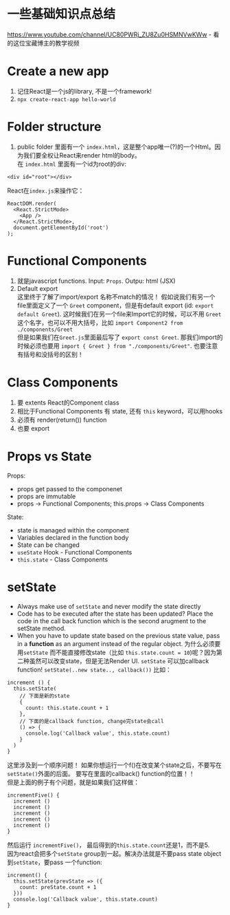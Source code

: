 # 一些基础知识点总结
https://www.youtube.com/channel/UC80PWRj_ZU8Zu0HSMNVwKWw - 看的这位宝藏博主的教学视频

# Create a new app
1. 记住React是一个js的library, 不是一个framework!
2. `npx create-react-app hello-world`

# Folder structure
1. public folder 里面有一个 `index.html`，这是整个app唯一(?)的一个Html。因为我们要全权让React来render html的body。   
在 `index.html` 里面有一个id为root的div:   
```
<div id="root"></div>
```
React在`index.js`来操作它：   
```
ReactDOM.render(
  <React.StrictMode>
    <App />
  </React.StrictMode>,
  document.getElementById('root')
);
```
# Functional Components
1. 就是javascript functions. Input: `Props`. Outpu: html (JSX)
2. Default export   
这里终于了解了import/export 名称不match的情况！
假如说我们有另一个file里面定义了一个 `Greet` component，但是有default export (id: `export default Greet`). 这时候我们在另一个file来Import它的时候，可以不用 `Greet`这个名字，也可以不用大括号，比如 `import Component2 from ./components/Greet`      
但是如果我们在`Greet.js`里面最后写了 `export const Greet`. 那我们import的时候必须也要用 `import { Greet } from "./components/Greet"`. 也要注意有括号和没括号的区别！   
# Class Components
1. 要 extents React的Component class
2. 相比于Functional Components 有 state, 还有 `this` keyword，可以用hooks
3. 必须有 render(return()) function
4. 也要 export
# Props vs State
Props:
- props get passed to the componenet
- props are immutable
- props -> Functional Components; this.props -> Class Components

State:
- state is managed within the component
- Variables declared in the function body
- State can be changed
- `useState` Hook - Functional Components
- `this.state` - Class Components
# setState
- Always make use of `setState` and never modify the state directly
- Code has to be executed after the state has been updated? Place the code in the call back function which is the second arugment to the setState method.
- When you have to update state based on the previous state value, pass in a **function** as an argument instead of the regular object.
为什么必须要用`setState` 而不能直接修改state（比如 `this.state.count = 10`)呢？因为第二种虽然可以改变state，但是无法Render UI.
`setState` 可以加callback function! `setState(..new state.., callback())`
比如：   
```
increment () {
  this.setState(
    // 下面是新的state
    {
      count: this.state.count + 1
    },
    // 下面的是callback function, change完state会call
    () => {
      console.log('Callback value', this.state.count)
    }
  )
}
```
这里涉及到一个顺序问题！ 如果你想运行一个f()在改变某个state之后，不要写在`setState()`外面的后面。 要写在里面的callback() function的位置！！   
但是上面的例子有个问题，就是如果我们这样做：   
```
incrementFive() {
  increment ()
  increment ()
  increment ()
  increment ()
  increment ()
}
```
然后运行 `incrementFive()`， 最后得到的`this.state.count`还是1，而不是5.   
因为react会把多个`setState` group到一起。解决办法就是不要pass state object到`setState`，要pass 一个function: 
```
increment() {
  this.setState(prevState => ({
    count: preState.count + 1
  }))
  console.log('Callback value', this.state.count)
}
```
